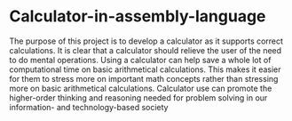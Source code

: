# Calculator-in-assembly-language
The purpose of this project is to develop a calculator as it supports correct calculations. It  is clear that a calculator should relieve the user of the need to do mental operations.  Using a calculator can help save a whole lot of computational time on basic arithmetical  calculations. This makes it easier for them to stress more on important math concepts  rather than stressing more on basic arithmetical calculations. Calculator use can promote the higher-order thinking and reasoning needed for problem  solving in our information- and technology-based society
